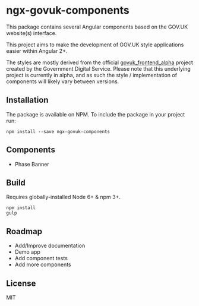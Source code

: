 # ngx-govuk-components

This package contains several Angular components based on the GOV.UK website(s) interface.

This project aims to make the development of GOV.UK style applications easier within Angular 2+.

The styles are mostly derived from the official [govuk_frontend_alpha](https://github.com/alphagov/govuk_frontend_alpha) project created by the Government Digital Service. Please note that this underlying project is currently in alpha, and as such the style / implementation of components will likely vary between versions.

## Installation

The package is available on NPM. To include the package in your project run:

```
npm install --save ngx-govuk-components
```

## Components

- Phase Banner


## Build

Requires globally-installed Node 6+ & npm 3+.

```
npm install
gulp
```

## Roadmap

- Add/Improve documentation
- Demo app
- Add component tests
- Add more components

## License

MIT
